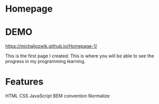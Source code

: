 # Homepage

# DEMO
https://michaljozwik.github.io/Homepage-1/



This is the first page I created. This is where you will be able to see the progress in my programming learning.

# Features

HTML
CSS
JavaScript
BEM convention
Normalize
